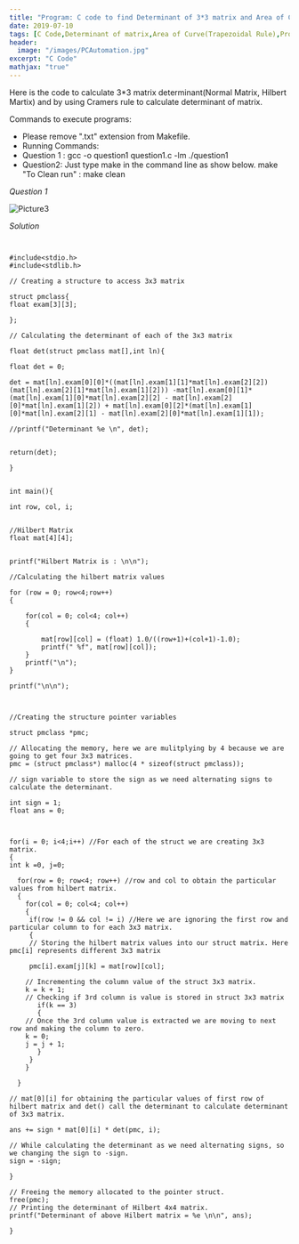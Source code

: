 ```yaml
---
title: "Program: C code to find Determinant of 3*3 matrix and Area of Curve(Trapezoidal Rule)"
date: 2019-07-10
tags: [C Code,Determinant of matrix,Area of Curve(Trapezoidal Rule),Programming, Cramers Rule, Hilbert Matrix]
header:
  image: "/images/PCAutomation.jpg"
excerpt: "C Code"
mathjax: "true"
---
```


Here is the code to calculate  3*3 matrix determinant(Normal Matrix, Hilbert Martix) and by using Cramers rule to calculate determinant of matrix.


Commands to execute programs:

* Please remove ".txt" extension from Makefile.
* Running Commands:
* Question 1 :
  gcc -o question1 question1.c -lm
  ./question1
* Question2: Just type make in the command line as show below.
  make
  "To Clean run" : make clean

*Question 1*

<img src="{{ site.url }}{{ site.baseurl }}/images/ICHEC/Picture3.jpg" alt="Picture3">

*Solution*



```


#include<stdio.h>
#include<stdlib.h>

// Creating a structure to access 3x3 matrix

struct pmclass{
float exam[3][3];

};

// Calculating the determinant of each of the 3x3 matrix

float det(struct pmclass mat[],int ln){

float det = 0;

det = mat[ln].exam[0][0]*((mat[ln].exam[1][1]*mat[ln].exam[2][2]) (mat[ln].exam[2][1]*mat[ln].exam[1][2])) -mat[ln].exam[0][1]*(mat[ln].exam[1][0]*mat[ln].exam[2][2] - mat[ln].exam[2][0]*mat[ln].exam[1][2]) + mat[ln].exam[0][2]*(mat[ln].exam[1][0]*mat[ln].exam[2][1] - mat[ln].exam[2][0]*mat[ln].exam[1][1]);

//printf("Determinant %e \n", det);


return(det);

}


int main(){

int row, col, i;


//Hilbert Matrix
float mat[4][4];


printf("Hilbert Matrix is : \n\n");

//Calculating the hilbert matrix values

for (row = 0; row<4;row++)
{

	for(col = 0; col<4; col++)
	{

		mat[row][col] = (float) 1.0/((row+1)+(col+1)-1.0);
		printf(" %f", mat[row][col]);
	}
	printf("\n");
}

printf("\n\n");



//Creating the structure pointer variables

struct pmclass *pmc;

// Allocating the memory, here we are mulitplying by 4 because we are going to get four 3x3 matrices.
pmc = (struct pmclass*) malloc(4 * sizeof(struct pmclass));

// sign variable to store the sign as we need alternating signs to calculate the determinant.

int sign = 1;
float ans = 0;



for(i = 0; i<4;i++) //For each of the struct we are creating 3x3 matrix.
{
int k =0, j=0;

  for(row = 0; row<4; row++) //row and col to obtain the particular values from hilbert matrix.
  {
    for(col = 0; col<4; col++)
    {
     if(row != 0 && col != i) //Here we are ignoring the first row and particular column to for each 3x3 matrix.
     {
     // Storing the hilbert matrix values into our struct matrix. Here pmc[i] represents different 3x3 matrix

     pmc[i].exam[j][k] = mat[row][col];

	// Incrementing the column value of the struct 3x3 matrix.
	k = k + 1;
	// Checking if 3rd column is value is stored in struct 3x3 matrix
       if(k == 3)
       {
	// Once the 3rd column value is extracted we are moving to next row and making the column to zero.
	k = 0;
	j = j + 1;
       }
     }
    }

  }

// mat[0][i] for obtaining the particular values of first row of hilbert matrix and det() call the determinant to calculate determinant of 3x3 matrix.

ans += sign * mat[0][i] * det(pmc, i);

// While calculating the determinant as we need alternating signs, so we changing the sign to -sign.
sign = -sign;

}

// Freeing the memory allocated to the pointer struct.
free(pmc);
// Printing the determinant of Hilbert 4x4 matrix.
printf("Determinant of above Hilbert matrix = %e \n\n", ans);

}

```
